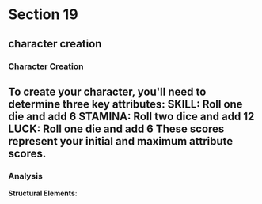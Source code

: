 # Section 19

## character creation

### Character Creation
To create your character, you'll need to determine three key attributes:
**SKILL**: Roll one die and add 6
**STAMINA**: Roll two dice and add 12
**LUCK**: Roll one die and add 6
These scores represent your initial and maximum attribute scores.
---
### Analysis
**Structural Elements**: